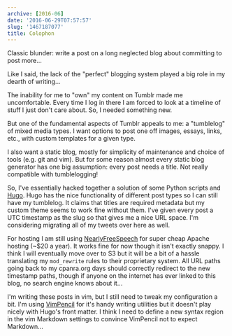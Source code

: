 ```yaml
---
archive: [2016-06]
date: '2016-06-29T07:57:57'
slug: '1467187077'
title: Colophon
---
```


Classic blunder: write a post on a long neglected blog about committing to
post more... 

Like I said, the lack of the "perfect" blogging system played a big role
in my dearth of writing...

The inability for me to "own" my content on Tumblr made me uncomfortable.
Every time I log in there I am forced to look at a timeline of stuff I just
don't care about. So, I needed something new.

But one of the fundamental aspects of Tumblr appeals to me: a "tumblelog"
of mixed media types. I want options to post one off images, essays,
links, etc., with custom templates for a given type.

I also want a static blog, mostly for simplicity of maintenance and choice
of tools (e.g. git and vim). But for some reason almost every static blog
generator has one big assumption: every post needs a title. Not really
compatible with tumblelogging!

So, I've essentially hacked together a solution of some Python scripts and
[Hugo][1]. Hugo has the nice functionality of different post types so
I can still have my tumblelog. It claims that titles are required metadata
but my custom theme seems to work fine without them. I've given every post
a UTC timestamp as the slug so that gives me a nice URL space. I'm
considering migrating all of my tweets over here as well.

For hosting I am still using [NearlyFreeSpeech][2] for super cheap Apache
hosting (~$20 a year). It works fine for now though it isn't exactly
snappy. I think I will eventually move over to S3 but it will be a bit of
a hassle translating my `mod_rewrite` rules to their proprietary system.
All URL paths going back to my cpanra.org days should correctly redirect
to the new timestamp paths, though if anyone on the internet has ever
linked to this blog, no search engine knows about it...

I'm writing these posts in vim, but I still need to tweak my configuration
a bit. I'm using [VimPencil][3] for it's handy writing utilities but it
doesn't play nicely with Hugo's front matter. I think I need to define
a new syntax region in the vim Markdown settings to convince VimPencil not
to expect Markdown...

[1]: https://gohugo.io/
[2]: https://www.nearlyfreespeech.net/
[3]: https://github.com/reedes/vim-pencil

